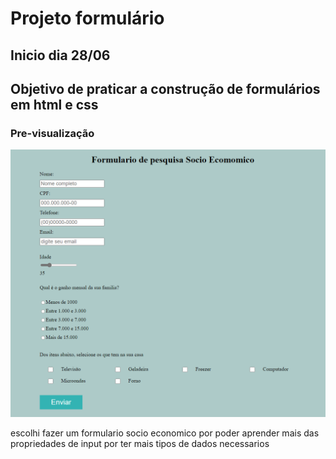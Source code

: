 # Projeto formulário

## Inicio dia 28/06

## Objetivo de praticar a construção de formulários em html e css

### Pre-visualização

![imagem do site](image.png)

<p> escolhi fazer um formulario socio economico por poder aprender mais das propriedades de input por ter mais tipos de dados necessarios</p>


